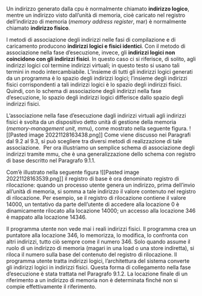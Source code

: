 Un indirizzo generato dalla cpu è normalmente chiamato **indirizzo logico**, mentre un indirizzo visto dall’unità di memoria, cioè caricato nel registro dell’indirizzo di memoria (_memory address register_, mar) è normalmente chiamato **indirizzo fisico**.

I metodi di associazione degli indirizzi nelle fasi di compilazione e di caricamento producono **indirizzi logici e fisici identici**. 
Con il metodo di associazione nella fase d’esecuzione, invece, gli **indirizzi logici non coincidono con gli indirizzi fisici**. 
In questo caso ci si riferisce, di solito, agli indirizzi logici col termine indirizzi virtuali; in questo testo si usano tali termini in modo intercambiabile. 
L’insieme di tutti gli indirizzi logici generati da un programma è lo spazio degli indirizzi logici; l’insieme degli indirizzi fisici corrispondenti a tali indirizzi logici è lo spazio degli indirizzi fisici. Quindi, con lo schema di associazione degli indirizzi nella fase d’esecuzione, lo spazio degli indirizzi logici differisce dallo spazio degli indirizzi fisici.

L’associazione nella fase d’esecuzione dagli indirizzi virtuali agli indirizzi fisici è svolta da un dispositivo detto unità di gestione della memoria (_memory-management unit_, mmu), come mostrato nella seguente figura.
![[Pasted image 20221128163438.png]]
Come viene discusso nei Paragrafi dal 9.2 al 9.3, si può scegliere tra diversi metodi di realizzazione di tale associazione. 
Per ora illustriamo un semplice schema di associazione degli indirizzi tramite mmu, che è una generalizzazione dello schema con registro di base descritto nel Paragrafo 9.1.1.

Com’è illustrato nella seguente figura
![[Pasted image 20221128163539.png]] 
il registro di base è ora denominato registro di rilocazione: quando un processo utente genera un indirizzo, prima dell’invio all’unità di memoria, si somma a tale indirizzo il valore contenuto nel registro di rilocazione. 
Per esempio, se il registro di rilocazione contiene il valore 14000, un tentativo da parte dell’utente di accedere alla locazione 0 è dinamicamente rilocato alla locazione 14000; un accesso alla locazione 346 è mappato alla locazione 14346.

Il programma utente non vede mai i reali indirizzi fisici. 
Il programma crea un puntatore alla locazione 346, lo memorizza, lo modifica, lo confronta con altri indirizzi, tutto ciò sempre come il numero 346. 
Solo quando assume il ruolo di un indirizzo di memoria (magari in una load o una store indiretta), si riloca il numero sulla base del contenuto del registro di rilocazione. 
Il programma utente tratta indirizzi logici, l’architettura del sistema converte gli indirizzi logici in indirizzi fisici. 
Questa forma di collegamento nella fase d’esecuzione è stata trattata nel Paragrafo 9.1.2. La locazione finale di un riferimento a un indirizzo di memoria non è determinata finché non si compie effettivamente il riferimento.
